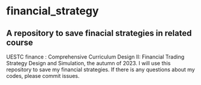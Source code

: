 # financial_strategy
A repository to save finacial strategies in related course
---
UESTC finance : Comprehensive Curriculum Design II: Financial Trading Strategy Design and Simulation, the autumn of 2023.
I will use this repository to save my financial strategies. If there is any questions about my codes, please commit issues. 
